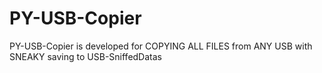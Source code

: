 # PY-USB-Copier
PY-USB-Copier is developed for COPYING ALL FILES from ANY USB with SNEAKY saving to USB-SniffedDatas 
